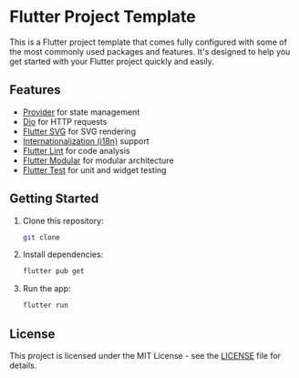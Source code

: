 # Flutter Project Template

This is a Flutter project template that comes fully configured with some of the most commonly used packages and features. It's designed to help you get started with your Flutter project quickly and easily.

## Features

- [Provider](https://pub.dev/packages/provider) for state management
- [Dio](https://pub.dev/packages/dio) for HTTP requests
- [Flutter SVG](https://pub.dev/packages/flutter_svg) for SVG rendering
- [Internationalization (i18n)](https://flutter.dev/docs/development/accessibility-and-localization/internationalization) support
- [Flutter Lint](https://pub.dev/packages/flutter_lints) for code analysis
- [Flutter Modular](https://pub.dev/packages/flutter_modular) for modular architecture
- [Flutter Test](https://flutter.dev/docs/testing) for unit and widget testing

## Getting Started

1. Clone this repository:

   ```bash
   git clone
   ```

2. Install dependencies:

   ```bash
   flutter pub get
   ```

3. Run the app:

   ```bash
   flutter run
   ```

## License

This project is licensed under the MIT License - see the [LICENSE](LICENSE) file for details.
